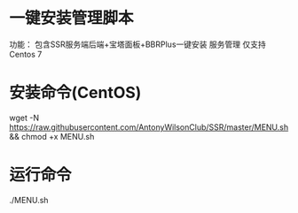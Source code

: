 # 一键安装管理脚本

 功能：
 包含SSR服务端后端+宝塔面板+BBRPlus一键安装
 服务管理
 仅支持Centos 7

# 安装命令(CentOS)
 wget -N https://raw.githubusercontent.com/AntonyWilsonClub/SSR/master/MENU.sh && chmod +x MENU.sh
 
# 运行命令
 ./MENU.sh
